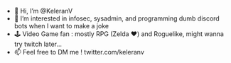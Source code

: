 - 👋 Hi, I’m @KeleranV
- 👀 I’m interested in infosec, sysadmin, and programming dumb discord bots when I want to make a joke
- 🕹️ Video Game fan : mostly RPG (Zelda ❤️) and Roguelike, might wanna try twitch later...
- 📫 Feel free to DM me ! twitter.com/keleranv

